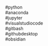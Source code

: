 
#python<br>
#anaconda<br>
#jupyter<br>
#visualstudiocode<br>
#gitbash<br>
#githubdesktop<br>
#obsidian<br>
